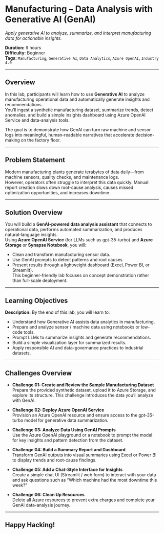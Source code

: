 # Manufacturing – Data Analysis with Generative AI (GenAI)
*Apply generative AI to analyze, summarize, and interpret manufacturing data for actionable insights.*

**Duration:** 6 hours  
**Difficulty:** Beginner  
**Tags:** `Manufacturing`, `Generative AI`, `Data Analytics`, `Azure OpenAI`, `Industry 4.0`

---

## Overview
In this lab, participants will learn how to use **Generative AI** to analyze manufacturing operational data and automatically generate insights and recommendations.  
You’ll ingest a synthetic manufacturing dataset, summarize trends, detect anomalies, and build a simple insights dashboard using Azure OpenAI Service and data-analysis tools.

The goal is to demonstrate how GenAI can turn raw machine and sensor logs into meaningful, human-readable narratives that accelerate decision-making on the factory floor.

---

## Problem Statement
Modern manufacturing plants generate terabytes of data daily—from machine sensors, quality checks, and maintenance logs.  
However, operators often struggle to interpret this data quickly. Manual report creation slows down root-cause analysis, causes missed optimization opportunities, and increases downtime.

---

## Solution Overview
You will build a **GenAI-powered data analysis assistant** that connects to operational data, performs automated summarization, and produces natural-language insights.  
Using **Azure OpenAI Service** (for LLMs such as gpt-35-turbo) and **Azure Storage** or **Synapse Notebook**, you will:
- Clean and transform manufacturing sensor data.  
- Use GenAI prompts to detect patterns and root causes.  
- Present results through a lightweight dashboard (Excel, Power BI, or Streamlit).  
This beginner-friendly lab focuses on concept demonstration rather than full-scale deployment.

---

## Learning Objectives
**Description:** By the end of this lab, you will learn to:

- Understand how Generative AI assists data analytics in manufacturing.  
- Prepare and analyze sensor / machine data using notebooks or low-code tools.  
- Prompt LLMs to summarize insights and generate recommendations.  
- Build a simple visualization layer for summarized results.  
- Apply responsible AI and data-governance practices to industrial datasets.

---

## Challenges Overview

- **Challenge 01: Create and Review the Sample Manufacturing Dataset**  
Prepare the provided synthetic dataset, upload it to Azure Storage, and explore its structure. This challenge introduces the data you’ll analyze with GenAI.

- **Challenge 02: Deploy Azure OpenAI Service**  
Provision an Azure OpenAI resource and ensure access to the gpt-35-turbo model for generative data summarization.

- **Challenge 03: Analyze Data Using GenAI Prompts**  
Use the Azure OpenAI playground or a notebook to prompt the model for key insights and pattern detection from the dataset.

- **Challenge 04: Build a Summary Report and Dashboard**  
Transform GenAI outputs into visual summaries using Excel or Power BI to display trends and root-cause findings.

- **Challenge 05: Add a Chat-Style Interface for Insights**  
Create a simple chat UI (Streamlit / web form) to interact with your data and ask questions such as “Which machine had the most downtime this week?”

- **Challenge 06: Clean Up Resources**  
Delete all Azure resources to prevent extra charges and complete your GenAI data-analysis journey.

---

## Happy Hacking!
